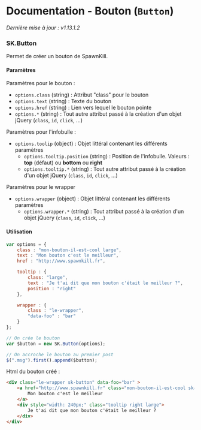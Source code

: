 Documentation - Bouton (`Button`)
========================================

*Dernière mise à jour : v1.13.1.2*

### SK.Button
Permet de créer un bouton de SpawnKill.

#### Paramètres 

Paramètres pour le bouton :
* `options.class` (string) : Attribut "class" pour le bouton
* `options.text` (string) : Texte du bouton 
* `options.href` (string) : Lien vers lequel le bouton pointe
* `options.*` (string) : Tout autre attribut passé à la création d'un objet jQuery (`class`, `id`, `click`, ...)

Paramètres pour l'infobulle :
* `options.toolip` (object) : Objet littéral contenant les différents paramètres
    * `options.tooltip.position` (string) : Position de l'infobulle. Valeurs : **top** (défaut) ou **bottom** ou **right**
    * `options.tooltip.*` (string) : Tout autre attribut passé à la création d'un objet jQuery (`class`, `id`, `click`, ...)

Paramètres pour le wrapper 
* `options.wrapper` (object) : Objet littéral contenant les différents paramètres
    * `options.wrapper.*` (string) : Tout attribut passé à la création d'un objet jQuery (`class`, `id`, `click`, ...)


#### Utilisation

```javascript
var options = {
    class : "mon-bouton-il-est-cool large",
    text : "Mon bouton c'est le meilleur",
    href : "http://www.spawnkill.fr",

    tooltip : {
        class: "large",
        text : "Je t'ai dit que mon bouton c'était le meilleur ?",
        position : "right"
    },

    wrapper : {
        class : "le-wrapper",
        "data-foo" : "bar"
    }
};

// On crée le bouton
var $button = new SK.Button(options);

// On accroche le bouton au premier post 
$(".msg").first().append($button);
```

Html du bouton créé  :

```html
<div class="le-wrapper sk-button" data-foo="bar" >
    <a href="http://www.spawnkill.fr" class="mon-bouton-il-est-cool sk-button-content large">
        Mon bouton c'est le meilleur
    </a>
    <div style="width: 240px;" class="tooltip right large">
        Je t'ai dit que mon bouton c'était le meilleur ?
    </div>
</div>
```
